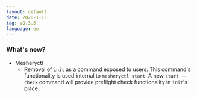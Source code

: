 ```yaml
---
layout: default
date: 2020-1-13
tag: v0.3.5
language: en
---
```


### What's new?

- Mesheryctl
  - Removal of `init` as a command exposed to users. This command's functionality is used internal to `mesheryctl start`. A new `start --check` command will provide preflight check functionality in `init`'s place.
